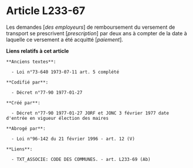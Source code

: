 # Article L233-67

Les demandes [*des employeurs*] de remboursement du versement de transport se prescrivent [*prescription*] par deux ans à
compter de la date à laquelle ce versement a été acquitté [*paiement*].

**Liens relatifs à cet article**

	**Anciens textes**:

	  - Loi n°73-640 1973-07-11 art. 5 complété

	**Codifié par**:

	  - Décret n°77-90 1977-01-27

	**Créé par**:

	  - Décret n°77-90 1977-01-27 JORF et JONC 3 février 1977 date d'entrée en vigueur élection des maires

	**Abrogé par**:

	  - Loi n°96-142 du 21 février 1996 - art. 12 (V)

	**Liens**:

	  - TXT_ASSOCIE: CODE DES COMMUNES. - art. L233-69 (Ab)
